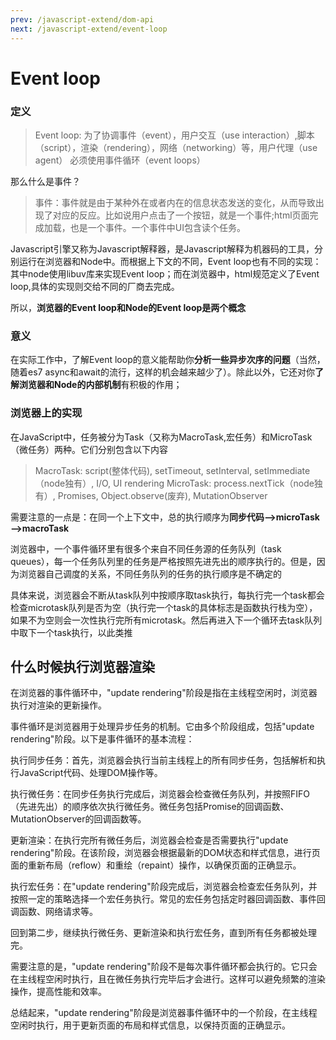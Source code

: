```yaml
---
prev: /javascript-extend/dom-api
next: /javascript-extend/event-loop
---
```


# Event loop

### 定义

> Event loop: 为了协调事件（event），用户交互（use interaction）,脚本（script），渲染（rendering），网络（networking）等，用户代理（use agent） 必须使用事件循环（event loops）

那么什么是事件？

> 事件：事件就是由于某种外在或者内在的信息状态发送的变化，从而导致出现了对应的反应。比如说用户点击了一个按钮，就是一个事件;html页面完成加载，也是一个事件。一个事件中UI包含读个任务。

Javascript引擎又称为Javascript解释器，是Javascript解释为机器码的工具，分别运行在浏览器和Node中。而根据上下文的不同，Event loop也有不同的实现：其中node使用libuv库来实现Event loop；而在浏览器中，html规范定义了Event loop,具体的实现则交给不同的厂商去完成。

所以，**浏览器的Event loop和Node的Event loop是两个概念**

### 意义

在实际工作中，了解Event loop的意义能帮助你**分析一些异步次序的问题**（当然，随着es7 async和await的流行，这样的机会越来越少了）。除此以外，它还对你**了解浏览器和Node的内部机制**有积极的作用；


### 浏览器上的实现

在JavaScript中，任务被分为Task（又称为MacroTask,宏任务）和MicroTask（微任务）两种。它们分别包含以下内容

> MacroTask: script(整体代码), setTimeout, setInterval, setImmediate（node独有）, I/O, UI rendering
MicroTask: process.nextTick（node独有）, Promises, Object.observe(废弃), MutationObserver

需要注意的一点是：在同一个上下文中，总的执行顺序为**同步代码—>microTask—>macroTask**

浏览器中，一个事件循环里有很多个来自不同任务源的任务队列（task queues），每一个任务队列里的任务是严格按照先进先出的顺序执行的。但是，因为浏览器自己调度的关系，不同任务队列的任务的执行顺序是不确定的

具体来说，浏览器会不断从task队列中按顺序取task执行，每执行完一个task都会检查microtask队列是否为空（执行完一个task的具体标志是函数执行栈为空），如果不为空则会一次性执行完所有microtask。然后再进入下一个循环去task队列中取下一个task执行，以此类推


## 什么时候执行浏览器渲染

在浏览器的事件循环中，"update rendering"阶段是指在主线程空闲时，浏览器执行对渲染的更新操作。

事件循环是浏览器用于处理异步任务的机制。它由多个阶段组成，包括"update rendering"阶段。以下是事件循环的基本流程：

执行同步任务：首先，浏览器会执行当前主线程上的所有同步任务，包括解析和执行JavaScript代码、处理DOM操作等。

执行微任务：在同步任务执行完成后，浏览器会检查微任务队列，并按照FIFO（先进先出）的顺序依次执行微任务。微任务包括Promise的回调函数、MutationObserver的回调函数等。

更新渲染：在执行完所有微任务后，浏览器会检查是否需要执行"update rendering"阶段。在该阶段，浏览器会根据最新的DOM状态和样式信息，进行页面的重新布局（reflow）和重绘（repaint）操作，以确保页面的正确显示。

执行宏任务：在"update rendering"阶段完成后，浏览器会检查宏任务队列，并按照一定的策略选择一个宏任务执行。常见的宏任务包括定时器回调函数、事件回调函数、网络请求等。

回到第二步，继续执行微任务、更新渲染和执行宏任务，直到所有任务都被处理完。

需要注意的是，"update rendering"阶段不是每次事件循环都会执行的。它只会在主线程空闲时执行，且在微任务执行完毕后才会进行。这样可以避免频繁的渲染操作，提高性能和效率。

总结起来，"update rendering"阶段是浏览器事件循环中的一个阶段，在主线程空闲时执行，用于更新页面的布局和样式信息，以保持页面的正确显示。